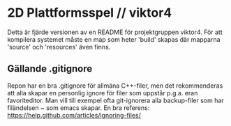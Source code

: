 2D Plattformsspel // viktor4
==============

Detta är fjärde versionen av en README för projektgruppen viktor4. För att kompilera systemet måste en map som heter 'build' skapas där mapparna 'source' och 'resources' även finns.

Gällande .gitignore
--------------
Repon har en bra .gitignore för allmäna C++-filer, men det rekommenderas att alla skapar en personlig ignore för filer som uppstår p.g.a. eran favoriteditor. Man vill till exempel ofta git-ignorera alla backup-filer som har filändelsen ~ som emacs skapar. En bra referens: https://help.github.com/articles/ignoring-files/